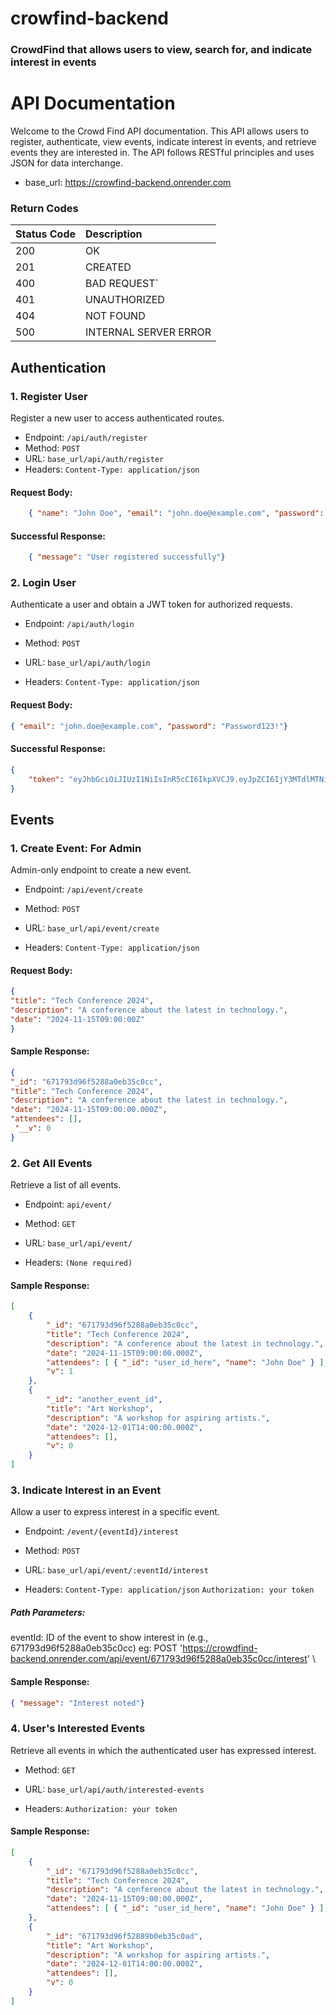 # crowfind-backend
### CrowdFind that allows users to view, search for, and indicate interest in events


# API Documentation
Welcome to the Crowd Find API documentation. This API allows users to register, authenticate, view events, indicate interest in events, and retrieve events they are interested in.
The API follows RESTful principles and uses JSON for data interchange.

- base_url: https://crowfind-backend.onrender.com

###  Return Codes
| Status Code | Description |
| :--- | :--- |
| 200 | OK |
| 201 | CREATED |
| 400 | BAD REQUEST` |
| 401 | UNAUTHORIZED |
| 404 | NOT FOUND |
| 500 | INTERNAL SERVER ERROR |

## Authentication
### 1. Register User
Register a new user to access authenticated routes.

- Endpoint: `/api/auth/register`
- Method: `POST`
- URL: `base_url/api/auth/register`
- Headers:
`Content-Type: application/json`

#### Request Body:
```JSON
    { "name": "John Doe", "email": "john.doe@example.com", "password": "Password123!"}
```

#### Successful Response:

```JSON
    { "message": "User registered successfully"}
```


### 2. Login User
Authenticate a user and obtain a JWT token for authorized requests.

- Endpoint: `/api/auth/login`

- Method: `POST`

-  URL: `base_url/api/auth/login`

- Headers:
`Content-Type: application/json`

#### Request Body:
```JSON
{ "email": "john.doe@example.com", "password": "Password123!"}
```

#### Successful Response:

```JSON
{
    "token": "eyJhbGciOiJIUzI1NiIsInR5cCI6IkpXVCJ9.eyJpZCI6IjY3MTdlMTNiODBkZDdkYTEzMzc2ZjUyMSIsImlhdCI6MTcyOTYxODU0OSwiZXhwIjoxNzI5NjIyMTQ5fQ.F5qnEIHNLjZ6Eb31AB5pjdQGo6KO-xWpsYW4GANhQpI"
}
```


## Events
### 1. Create Event: For Admin
Admin-only endpoint to create a new event.

- Endpoint: `/api/event/create`

- Method: `POST`

- URL: `base_url/api/event/create`

- Headers:
    `Content-Type: application/json`

#### Request Body:
```JSON
{
"title": "Tech Conference 2024",
"description": "A conference about the latest in technology.",
"date": "2024-11-15T09:00:00Z"
}
```

#### Sample Response:
```JSON
{
"_id": "671793d96f5288a0eb35c0cc", 
"title": "Tech Conference 2024", 
"description": "A conference about the latest in technology.", 
"date": "2024-11-15T09:00:00.000Z", 
"attendees": [],
 "__v": 0
}
```


### 2. Get All Events
Retrieve a list of all events.

- Endpoint: `api/event/`

- Method: `GET`

- URL: `base_url/api/event/`

- Headers: `(None required)`

#### Sample Response:
```JSON
[
    {
        "_id": "671793d96f5288a0eb35c0cc",
        "title": "Tech Conference 2024",
        "description": "A conference about the latest in technology.",
        "date": "2024-11-15T09:00:00.000Z",
        "attendees": [ { "_id": "user_id_here", "name": "John Doe" } ],
        "v": 1
    }, 
    { 
        "_id": "another_event_id",
        "title": "Art Workshop",
        "description": "A workshop for aspiring artists.",
        "date": "2024-12-01T14:00:00.000Z",
        "attendees": [],
        "v": 0
    }
]
```


### 3. Indicate Interest in an Event
Allow a user to express interest in a specific event.

- Endpoint: `/event/{eventId}/interest`

- Method: `POST`

- URL: `base_url/api/event/:eventId/interest`

- Headers:
`Content-Type: application/json`
`Authorization: your token`

##### Path Parameters:
eventId: ID of the event to show interest in (e.g., 671793d96f5288a0eb35c0cc)
eg: POST 'https://crowdfind-backend.onrender.com/api/event/671793d96f5288a0eb35c0cc/interest' \

#### Sample Response:
```JSON
{ "message": "Interest noted"}
```



### 4. User's Interested Events
Retrieve all events in which the authenticated user has expressed interest.

- Method: `GET`

- URL: `base_url/api/auth/interested-events`

- Headers:
`Authorization: your token`

#### Sample Response:
```JSON
[
    {
        "_id": "671793d96f5288a0eb35c0cc",
        "title": "Tech Conference 2024",
        "description": "A conference about the latest in technology.",
        "date": "2024-11-15T09:00:00.000Z",
        "attendees": [ { "_id": "user_id_here", "name": "John Doe" } ], "v": 1
    },
    {
        "_id": "671793d96f52889b0eb35c0ad",
        "title": "Art Workshop",
        "description": "A workshop for aspiring artists.",
        "date": "2024-12-01T14:00:00.000Z",
        "attendees": [],
        "v": 0
    }
]
```


